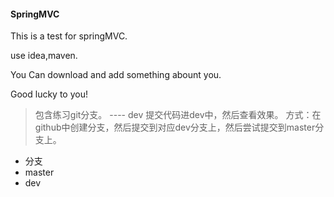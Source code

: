 #### SpringMVC
  This is a test for springMVC.
  
  use idea,maven.
  
  You Can download and add something abount you.
  
  Good lucky to you!
 
> 包含练习git分支。 ---- dev
> 提交代码进dev中，然后查看效果。
> 方式：在github中创建分支，然后提交到对应dev分支上，然后尝试提交到master分支上。

* 分支
* master
* dev